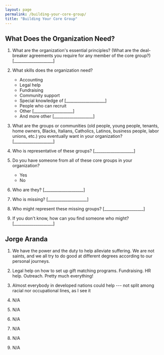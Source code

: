 ```yaml
---
layout: page
permalink: /building-your-core-group/
title: "Building Your Core Group"
---
```


## What Does the Organization Need?

1.  What are the organization's essential principles?
    (What are the deal-breaker agreements you require for any member of the core group?)
    [____________________]

2.  What skills does the organization need?
    *   Accounting
    *   Legal help
    *   Fundraising
    *   Community support
    *   Special knowledge of [____________________]
    *   People who can recruit
    *   Other [____________________]
    *   And more other [____________________]

3.  What are the groups or communities (old people, young people, tenants, home owners,
    Blacks, Italians, Catholics, Latinos, business people, labor unions, etc.) you
    eventually want in your organization? [____________________]

4.  Who is representative of these groups?
    [____________________]

5.  Do you have someone from all of these core groups in your organization?
    *   Yes
    *   No

6.  Who are they? [____________________]

7.  Who is missing? [____________________]

8.  Who might represent these missing groups? [____________________]

9.  If you don't know, how can you find someone who might?
    [____________________]


## Jorge Aranda

1. We have the power and the duty to help alleviate suffering.
   We are not saints, and we all try to do good at different degrees according to our personal journeys.

2. Legal help on how to set up gift matching programs. Fundraising. HR help. Outreach. Pretty much everything!

3. Almost everybody in developed nations could help --- not split among racial nor occupational lines, as I see it

4. N/A

5. N/A

6. N/A

7. N/A

8. N/A

9. N/A
